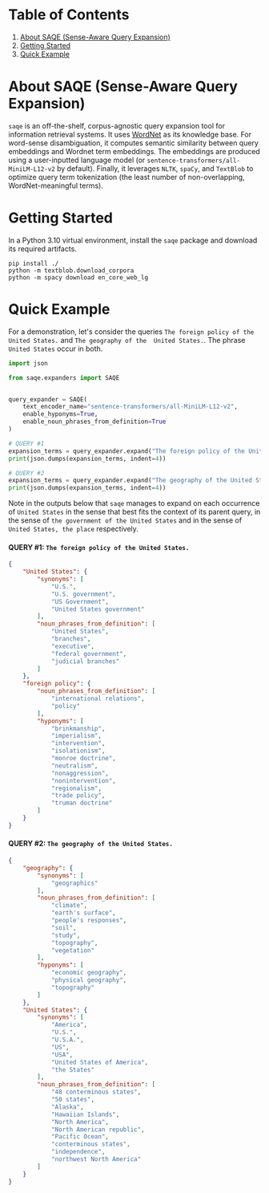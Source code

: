 # Table of Contents
 1. [About SAQE (Sense-Aware Query Expansion)](#about-saqe-sense-aware-query-expansion)
 2. [Getting Started](#getting-started)
 3. [Quick Example](#quick-example)

# About SAQE (Sense-Aware Query Expansion)
`saqe` is an off-the-shelf, corpus-agnostic query expansion tool for information retrieval systems. It uses 
[WordNet](https://wordnet.princeton.edu/) as its knowledge base. For word-sense disambiguation, it computes semantic 
similarity between query embeddings and Wordnet term embeddings. The embeddings are produced using a user-inputted 
language model (or `sentence-transformers/all-MiniLM-L12-v2` by default). Finally, it leverages `NLTK`, 
`spaCy`, and `TextBlob` to optimize query term tokenization (the least number of non-overlapping, WordNet-meaningful 
terms).

# Getting Started
In a Python 3.10 virtual environment, install the `saqe` package and download its required artifacts.
```shell
pip install ./
python -m textblob.download_corpora
python -m spacy download en_core_web_lg
```

# Quick Example
For a demonstration, let's consider the queries `The foreign policy of the United States.` and `The geography of the 
United States.`. The phrase `United States` occur in both. 

```python
import json

from saqe.expanders import SAQE


query_expander = SAQE(
    text_encoder_name="sentence-transformers/all-MiniLM-L12-v2",
    enable_hyponyms=True,
    enable_noun_phrases_from_definition=True
)

# QUERY #1
expansion_terms = query_expander.expand("The foreign policy of the United States.")
print(json.dumps(expansion_terms, indent=4))

# QUERY #2
expansion_terms = query_expander.expand("The geography of the United States.")
print(json.dumps(expansion_terms, indent=4))
```

Note in the outputs below that `saqe` manages to expand on each occurrence of `United States` in the sense that best 
fits the context of its parent query, in the sense of `the government of the United States` and in the sense of 
`United States, the place` respectively.

#### QUERY #1: `The foreign policy of the United States.`
```json
{
    "United States": {
        "synonyms": [
            "U.S.",
            "U.S. government",
            "US Government",
            "United States government"
        ],
        "noun_phrases_from_definition": [
            "United States",
            "branches",
            "executive",
            "federal government",
            "judicial branches"
        ]
    },
    "foreign policy": {
        "noun_phrases_from_definition": [
            "international relations",
            "policy"
        ],
        "hyponyms": [
            "brinkmanship",
            "imperialism",
            "intervention",
            "isolationism",
            "monroe doctrine",
            "neutralism",
            "nonaggression",
            "nonintervention",
            "regionalism",
            "trade policy",
            "truman doctrine"
        ]
    }
}
```
#### QUERY #2: `The geography of the United States.`
```json
{
    "geography": {
        "synonyms": [
            "geographics"
        ],
        "noun_phrases_from_definition": [
            "climate",
            "earth's surface",
            "people's responses",
            "soil",
            "study",
            "topography",
            "vegetation"
        ],
        "hyponyms": [
            "economic geography",
            "physical geography",
            "topography"
        ]
    },
    "United States": {
        "synonyms": [
            "America",
            "U.S.",
            "U.S.A.",
            "US",
            "USA",
            "United States of America",
            "the States"
        ],
        "noun_phrases_from_definition": [
            "48 conterminous states",
            "50 states",
            "Alaska",
            "Hawaiian Islands",
            "North America",
            "North American republic",
            "Pacific Ocean",
            "conterminous states",
            "independence",
            "northwest North America"
        ]
    }
}
```
